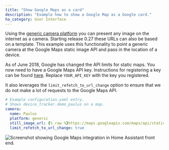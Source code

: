 ```yaml
---
title: "Show Google Maps as a card"
description: "Example how to show a Google Map as a Google card."
ha_category: User Interface
---
```


Using the [generic camera platform] you can present any image on the internet as a camera. Starting release 0.27 these URLs can also be based on a template. This example uses this functionality to point a generic camera at the Google Maps static image API and pass in the location of a device.

As of June 2018, Google has changed the API limits for static maps. You now need to have a Google Maps API key. Instructions for registering a key can be found  [here](https://github.com/googlemaps/google-maps-services-python#api-keys). Replace `YOUR_API_KEY` with the key you registered.

It also leverages the `limit_refetch_to_url_change` option to ensure that we do not make a lot of requests to the Google Maps API.

```yaml
# Example configuration.yaml entry.
# Shows device_tracker.demo_paulus on a map.
camera:
  name: Paulus
  platform: generic
  still_image_url: {% raw %}https://maps.googleapis.com/maps/api/staticmap?center={{ state_attr('device_tracker.demo_paulus', 'latitude') }},{{ state_attr('device_tracker.demo_paulus', 'longitude') }}&zoom=13&size=500x500&maptype=roadmap&markers=color:blue%7Clabel:P%7C{{ state_attr('device_tracker.demo_paulus', 'latitude') }},{{ state_attr('device_tracker.demo_paulus', 'longitude') }}{% endraw %}&key=YOUR_API_KEY
  limit_refetch_to_url_change: true
```

<p class='img'>
  <img src='/images/components/camera/generic-google-maps.png' alt='Screenshot showing Google Maps integration in Home Assistant front end.'>
</p>

[generic camera platform]: /components/generic/
